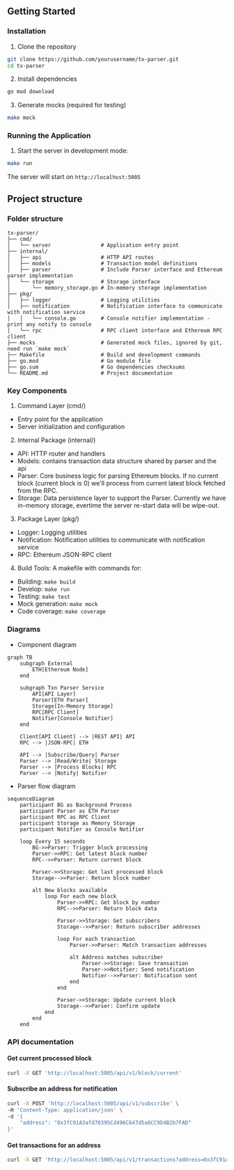 ## Getting Started

### Installation

1. Clone the repository

```bash
git clone https://github.com/yourusername/tx-parser.git
cd tx-parser
```

2. Install dependencies

```bash
go mod download
```

3. Generate mocks (required for testing)

```bash
make mock
```

### Running the Application

1. Start the server in development mode:

```bash
make run
```

The server will start on `http://localhost:5005`

## Project structure

### Folder structure

```
tx-parser/
├── cmd/
│   └── server                # Application entry point
├── internal/
│   ├── api                   # HTTP API routes
│   ├── models                # Transaction model definitions
│   ├── parser                # Include Parser interface and Ethereum parser implementation
│   └── storage               # Storage interface
│       └── memory_storage.go # In-memory storage implementation
├── pkg/
│   ├── logger                # Logging utilities
│   ├── notification          # Notification interface to communicate with notification service
│   │   └── console.go        # Console notifier implementation - print any notify to console
│   └── rpc                   # RPC client interface and Ethereum RPC client
├── mocks                     # Generated mock files, ignored by git, need run `make mock`
├── Makefile                  # Build and development commands
├── go.mod                    # Go module file
├── go.sum                    # Go dependencies checksums
└── README.md                 # Project documentation
```

### Key Components

1. Command Layer (cmd/)

- Entry point for the application
- Server initialization and configuration

2. Internal Package (internal/)

- API: HTTP router and handlers
- Models: contains transaction data structure shared by parser and the api
- Parser: Core business logic for parsing Ethereum blocks. If no current block (current block is 0) we'll process from current latest block fetched from the RPC.
- Storage: Data persistence layer to support the Parser. Currently we have in-memory storage, evertime the server re-start data will be wipe-out.

3. Package Layer (pkg/)

- Logger: Logging utilities
- Notification: Notification utilities to communicate with notification service
- RPC: Ethereum JSON-RPC client

4. Build Tools:
   A makefile with commands for:

- Building: `make build`
- Develop: `make run`
- Testing: `make test`
- Mock generation: `make mock`
- Code coverage: `make coverage`

### Diagrams

- Component diagram

```mermaid
graph TB
    subgraph External
        ETH[Ethereum Node]
    end

    subgraph Txn Parser Service
        API[API Layer]
        Parser[ETH Parser]
        Storage[In-Memory Storage]
        RPC[RPC Client]
        Notifier[Console Notifier]
    end

    Client[API Client] --> |REST API| API
    RPC --> |JSON-RPC| ETH

    API --> |Subscribe/Query| Parser
    Parser --> |Read/Write| Storage
    Parser --> |Process Blocks| RPC
    Parser --> |Notify| Notifier
```

- Parser flow diagram

```mermaid
sequenceDiagram
    participant BG as Background Process
    participant Parser as ETH Parser
    participant RPC as RPC Client
    participant Storage as Memory Storage
    participant Notifier as Console Notifier

    loop Every 15 seconds
        BG->>Parser: Trigger block processing
        Parser->>RPC: Get latest block number
        RPC-->>Parser: Return current block

        Parser->>Storage: Get last processed block
        Storage-->>Parser: Return block number

        alt New blocks available
            loop For each new block
                Parser->>RPC: Get block by number
                RPC-->>Parser: Return block data

                Parser->>Storage: Get subscribers
                Storage-->>Parser: Return subscriber addresses

                loop For each transaction
                    Parser->>Parser: Match transaction addresses

                    alt Address matches subscriber
                        Parser->>Storage: Save transaction
                        Parser->>Notifier: Send notification
                        Notifier-->>Parser: Notification sent
                    end
                end

                Parser->>Storage: Update current block
                Storage-->>Parser: Confirm update
            end
        end
    end
```

### API documentation

#### Get current processed block

```bash
curl -X GET 'http://localhost:5005/api/v1/block/current'
```

#### Subscribe an address for notification

```bash
curl -X POST 'http://localhost:5005/api/v1/subscribe' \
-H 'Content-Type: application/json' \
-d '{
    "address": "0x3fC91A3afd70395Cd496C647d5a6CC9D4B2b7FAD"
}'
```

#### Get transactions for an address

```bash
curl -X GET 'http://localhost:5005/api/v1/transactions?address=0x3fC91A3afd70395Cd496C647d5a6CC9D4B2b7FAD'
```
